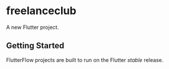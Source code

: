 # freelanceclub

A new Flutter project.

## Getting Started

FlutterFlow projects are built to run on the Flutter _stable_ release.
